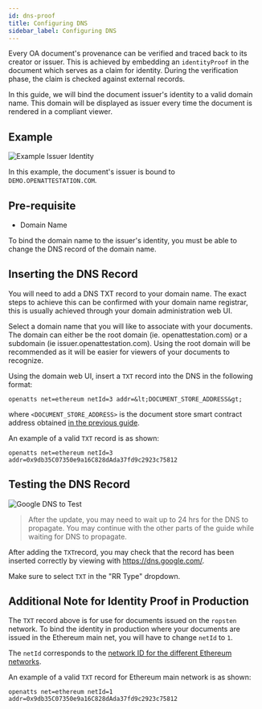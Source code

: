 ```yaml
---
id: dns-proof
title: Configuring DNS
sidebar_label: Configuring DNS
---
```


Every OA document's provenance can be verified and traced back to its creator or issuer. This is achieved by embedding an `identityProof` in the document which serves as a claim for identity. During the verification phase, the claim is checked against external records.

In this guide, we will bind the document issuer's identity to a valid domain name. This domain will be displayed as issuer every time the document is rendered in a compliant viewer.

## Example

![Example Issuer Identity](/docs/verifiable-document/dns-proof/example.png)

In this example, the document's issuer is bound to `DEMO.OPENATTESTATION.COM`.

## Pre-requisite

- Domain Name

To bind the domain name to the issuer's identity, you must be able to change the DNS record of the domain name.

## Inserting the DNS Record

You will need to add a DNS TXT record to your domain name. The exact steps to achieve this can be confirmed with your domain name registrar, this is usually achieved through your domain administration web UI.

Select a domain name that you will like to associate with your documents. The domain can either be the root domain (ie. openattestation.com) or a subdomain (ie issuer.openattestation.com). Using the root domain will be recommended as it will be easier for viewers of your documents to recognize.

Using the domain web UI, insert a `TXT` record into the DNS in the following format:

```text
openatts net=ethereum netId=3 addr=&lt;DOCUMENT_STORE_ADDRESS&gt;
```

where `<DOCUMENT_STORE_ADDRESS>` is the document store smart contract address obtained [in the previous guide](/docs/verifiable-document/document-store/).

An example of a valid `TXT` record is as shown:

```text
openatts net=ethereum netId=3 addr=0x9db35C07350e9a16C828dAda37fd9c2923c75812
```

## Testing the DNS Record

![Google DNS to Test](/docs/verifiable-document/dns-proof/google-dns.png)

> After the update, you may need to wait up to 24 hrs for the DNS to propagate. You may continue with the other parts of the guide while waiting for DNS to propagate.

After adding the `TXT`record, you may check that the record has been inserted correctly by viewing with https://dns.google.com/.

Make sure to select `TXT` in the "RR Type" dropdown.

## Additional Note for Identity Proof in Production

The `TXT` record above is for use for documents issued on the `ropsten` network. To bind the identity in production where your documents are issued in the Ethereum main net, you will have to change `netId` to `1`.

The `netId` corresponds to the [network ID for the different Ethereum networks](https://chainid.network/).

An example of a valid `TXT` record for Ethereum main network is as shown:

```text
openatts net=ethereum netId=1 addr=0x9db35C07350e9a16C828dAda37fd9c2923c75812
```
